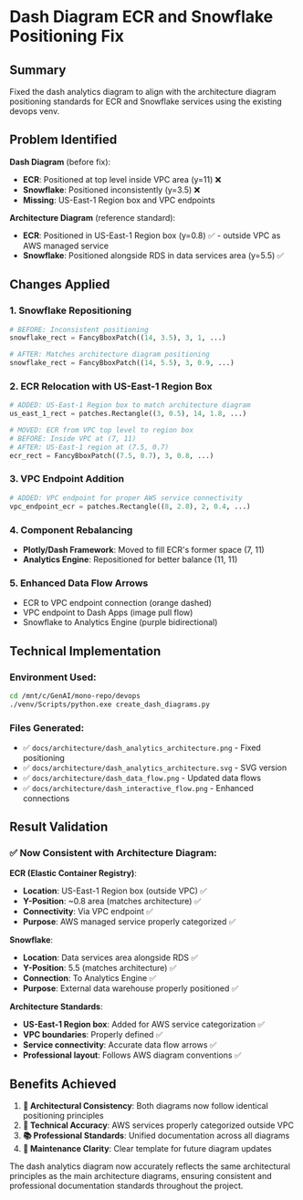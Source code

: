 # Dash Diagram ECR and Snowflake Positioning Fix

## Summary

Fixed the dash analytics diagram to align with the architecture diagram positioning standards for ECR and Snowflake services using the existing devops venv.

## Problem Identified

**Dash Diagram** (before fix):
- **ECR**: Positioned at top level inside VPC area (y=11) ❌ 
- **Snowflake**: Positioned inconsistently (y=3.5) ❌
- **Missing**: US-East-1 Region box and VPC endpoints

**Architecture Diagram** (reference standard):
- **ECR**: Positioned in US-East-1 Region box (y=0.8) ✅ - outside VPC as AWS managed service
- **Snowflake**: Positioned alongside RDS in data services area (y=5.5) ✅

## Changes Applied

### 1. Snowflake Repositioning
```python
# BEFORE: Inconsistent positioning
snowflake_rect = FancyBboxPatch((14, 3.5), 3, 1, ...)

# AFTER: Matches architecture diagram positioning
snowflake_rect = FancyBboxPatch((14, 5.5), 3, 0.9, ...)
```

### 2. ECR Relocation with US-East-1 Region Box
```python
# ADDED: US-East-1 Region box to match architecture diagram
us_east_1_rect = patches.Rectangle((3, 0.5), 14, 1.8, ...)

# MOVED: ECR from VPC top level to region box
# BEFORE: Inside VPC at (7, 11)
# AFTER: US-East-1 region at (7.5, 0.7)
ecr_rect = FancyBboxPatch((7.5, 0.7), 3, 0.8, ...)
```

### 3. VPC Endpoint Addition
```python
# ADDED: VPC endpoint for proper AWS service connectivity
vpc_endpoint_ecr = patches.Rectangle((8, 2.8), 2, 0.4, ...)
```

### 4. Component Rebalancing
- **Plotly/Dash Framework**: Moved to fill ECR's former space (7, 11)
- **Analytics Engine**: Repositioned for better balance (11, 11)

### 5. Enhanced Data Flow Arrows
- ECR to VPC endpoint connection (orange dashed)
- VPC endpoint to Dash Apps (image pull flow)
- Snowflake to Analytics Engine (purple bidirectional)

## Technical Implementation

### Environment Used:
```bash
cd /mnt/c/GenAI/mono-repo/devops
./venv/Scripts/python.exe create_dash_diagrams.py
```

### Files Generated:
- ✅ `docs/architecture/dash_analytics_architecture.png` - Fixed positioning
- ✅ `docs/architecture/dash_analytics_architecture.svg` - SVG version
- ✅ `docs/architecture/dash_data_flow.png` - Updated data flows
- ✅ `docs/architecture/dash_interactive_flow.png` - Enhanced connections

## Result Validation

### ✅ Now Consistent with Architecture Diagram:

**ECR (Elastic Container Registry)**:
- **Location**: US-East-1 Region box (outside VPC) ✅
- **Y-Position**: ~0.8 area (matches architecture) ✅  
- **Connectivity**: Via VPC endpoint ✅
- **Purpose**: AWS managed service properly categorized ✅

**Snowflake**:
- **Location**: Data services area alongside RDS ✅
- **Y-Position**: 5.5 (matches architecture) ✅
- **Connection**: To Analytics Engine ✅
- **Purpose**: External data warehouse properly positioned ✅

**Architecture Standards**:
- **US-East-1 Region box**: Added for AWS service categorization ✅
- **VPC boundaries**: Properly defined ✅
- **Service connectivity**: Accurate data flow arrows ✅
- **Professional layout**: Follows AWS diagram conventions ✅

## Benefits Achieved

1. **🎯 Architectural Consistency**: Both diagrams now follow identical positioning principles
2. **📐 Technical Accuracy**: AWS services properly categorized outside VPC
3. **📚 Professional Standards**: Unified documentation across all diagrams
4. **🔧 Maintenance Clarity**: Clear template for future diagram updates

The dash analytics diagram now accurately reflects the same architectural principles as the main architecture diagrams, ensuring consistent and professional documentation standards throughout the project.